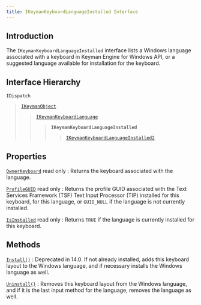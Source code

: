 ```yaml
---
title: IKeymanKeyboardLanguageInstalled Interface
---
```


## Introduction

The `IKeymanKeyboardLanguageInstalled` interface lists a Windows
language associated with a keyboard in Keyman Engine for Windows API, or
a suggested language available for installation for the keyboard.

## Interface Hierarchy

`IDispatch`  

> [`IKeymanObject`](../IKeymanObject)  
>
> > [`IKeymanKeyboardLanguage`](../IKeymanKeyboardLanguage)  
> >
> > > **`IKeymanKeyboardLanguageInstalled`**  
> > >
> > > > [`IKeymanKeyboardLanguageInstalled2`](../IKeymanKeyboardLanguageInstalled2)  

## Properties

[`OwnerKeyboard`](OwnerKeyboard) <span class="readonly">read only</span>
:   Returns the keyboard associated with the language.

[`ProfileGUID`](ProfileGUID) <span class="readonly">read only</span>
:   Returns the profile GUID associated with the Text Services Framework
    (TSF) Text Input Processor (TIP) installed for this keyboard, for
    this language, or `GUID_NULL` if the language is not currently
    installed.

[`IsInstalled`](IsInstalled) <span class="readonly">read only</span>
:   Returns `TRUE` if the language is currently installed for this
    keyboard.

## Methods

[`Install()`](Install)
:   Deprecated in 14.0. If not already installed, adds this keyboard
    layout to the Windows language, and if necessary installs the
    Windows language as well.

[`Uninstall()`](Uninstall)
:   Removes this keyboard layout from the Windows language, and if it is
    the last input method for the language, removes the language as
    well.
